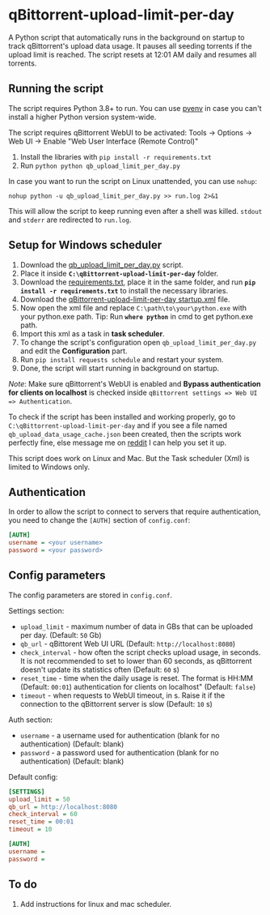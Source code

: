 # qBittorrent-upload-limit-per-day

A Python script that automatically runs in the background on startup to track qBittorrent's upload data usage. It pauses all seeding torrents if the upload limit is reached. The script resets at 12:01 AM daily and resumes all torrents.

## Running the script

The script requires Python 3.8+ to run. You can use [pyenv](https://github.com/pyenv/pyenv) in case you can't install a higher Python version system-wide.

The script requires qBittorrent WebUI to be activated: Tools -> Options -> Web UI -> Enable "Web User Interface (Remote Control)"

1. Install the libraries with `pip install -r requirements.txt`
2. Run `python python qb_upload_limit_per_day.py`

In case you want to run the script on Linux unattended, you can use `nohup`:

`nohup python -u qb_upload_limit_per_day.py >> run.log 2>&1 `

This will allow the script to keep running even after a shell was killed. `stdout` and `stderr` are redirected to `run.log`. 

## Setup for Windows scheduler

1. Download the [qb_upload_limit_per_day.py](https://github.com/Tetrax-10/qBittorrent-upload-limit-per-day/blob/main/qb_upload_limit_per_day.py) script.
2. Place it inside **`C:\qBittorrent-upload-limit-per-day`** folder.
3. Download the [requirements.txt](https://github.com/Tetrax-10/qBittorrent-upload-limit-per-day/blob/main/requirements.txt), place it in the same folder, and run **`pip install -r requirements.txt`** to install the necessary libraries. 
3. Download the [qBittorrent-upload-limit-per-day startup.xml](https://github.com/Tetrax-10/qBittorrent-upload-limit-per-day/blob/main/qBittorrent-upload-limit-per-day%20startup.xml) file.
4. Now open the xml file and replace `C:\path\to\your\python.exe` with your python.exe path. Tip: Run **`where python`** in cmd to get python.exe path.
5. Import this xml as a task in **task scheduler**.
6. To change the script's configuration open `qb_upload_limit_per_day.py` and edit the **Configuration** part.
7. Run `pip install requests schedule` and restart your system.
8. Done, the script will start running in background on startup.

*Note*: Make sure qBittorrent's WebUI is enabled and **Bypass authentication for clients on localhost** is checked inside `qBittorrent settings => Web UI => Authentication`.

To check if the script has been installed and working properly, go to `C:\qBittorrent-upload-limit-per-day` and if you see a file named `qb_upload_data_usage_cache.json` been created, then the scripts work perfectly fine, else message me on [reddit](https://www.reddit.com/user/Raghavan_Rave10/) I can help you set it up.

This script does work on Linux and Mac. But the Task scheduler (Xml) is limited to Windows only.

## Authentication 

In order to allow the script to connect to servers that require authentication, you need to change the `[AUTH]` section of `config.conf`:
```ini
[AUTH]
username = <your username>
password = <your password>
```

## Config parameters
The config parameters are stored in `config.conf`.

Settings section:
- `upload_limit` - maximum number of data in GBs that can be uploaded per day. (Default: `50` Gb) 
- `qb_url` - qBittorent Web UI URL (Default: `http://localhost:8080`)
- `check_interval` - how often the script checks upload usage, in seconds. It is not recommended to set to lower than 60 seconds, as qBittorrent doesn't update its statistics often (Default: `60` s) 
- `reset_time` - time when the daily usage is reset. The format is HH:MM (Default: `00:01`)
authentication for clients on localhost" (Default: `false`)
- `timeout` - when requests to WebUI timeout, in s. Raise it if the connection to the qBittorrent server is slow (Default: `10` s)

Auth section:
- `username` - a username used for authentication (blank for no authentication) (Default: blank)
- `password` - a password used for authentication (blank for no authentication) (Default: blank)


Default config:

```ini
[SETTINGS]
upload_limit = 50
qb_url = http://localhost:8080
check_interval = 60
reset_time = 00:01
timeout = 10

[AUTH]
username = 
password = 
```

## To do

1. Add instructions for linux and mac scheduler.
